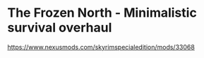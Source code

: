 # The Frozen North - Minimalistic survival overhaul

https://www.nexusmods.com/skyrimspecialedition/mods/33068
